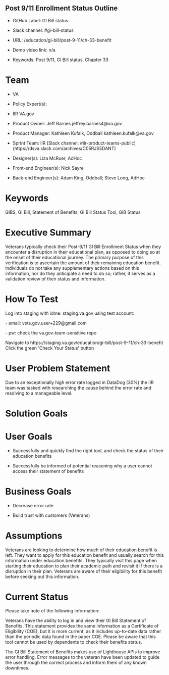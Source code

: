 ## Post 9/11 Enrollment Status Outline

- GitHub Label: GI Bill status

* Slack channel: #gi-bill-status

- URL: /education/gi-bill/post-9-11/ch-33-benefit

* Demo video link: n/a

- Keywords: Post 9/11, GI Bill status, Chapter 33


# Team

- VA

* Policy Expert(s): 

- IIR VA.gov

* Product Owner: Jeff Barnes jeffrey.barnes4\@va.gov

- Product Manager: Kathleen Kufalk, Oddball kathleen.kufalk\@va.gov

* Sprint Team: IIR \[Slack channel: #iir-product-teams-public]\(https\://dsva.slack.com/archives/C05RJS5DANT)

- Designer(s): Liza McRuer, AdHoc

* Front-end Engineer(s): Nick Sayre

- Back-end Engineer(s): Adam King, Oddball; Steve Long, AdHoc


# Keywords

GIBS, GI Bill, Statement of Benefits, GI Bill Status Tool, GIB Status


# Executive Summary

Veterans typically check their Post-9/11 GI Bill Enrollment Status when they encounter a disruption in their educational plan, as opposed to doing so at the onset of their educational journey. The primary purpose of this verification is to ascertain the amount of their remaining education benefit. Individuals do not take any supplementary actions based on this information, nor do they anticipate a need to do so; rather, it serves as a validation review of their status and information.


# How To Test

Log into staging with idme: staging.va.gov using test account:

\- email: vets.gov.user+229\@gmail.com

\- pw: check the va.gov-team-sensitive repo

Navigate to https\://staging.va.gov/education/gi-bill/post-9-11/ch-33-benefit Click the green 'Check Your Status' button


# User Problem Statement

Due to an exceptionally high error rate logged in DataDog (30%) the IIR team was tasked with researching the cause behind the error rate and resolving to a manageable level.


# Solution Goals

# User Goals

- Successfully and quickly find the right tool, and check the status of their education benefits

* Successfully be informed of potential reasoning why a user cannot access their statement of benefits


# Business Goals

- Decrease error rate

* Build trust with customers (Veterans)


# Assumptions

Veterans are looking to determine how much of their education benefit is left. They want to apply for this education benefit and usually search for this information under education benefits. They typically visit this page when starting their education to plan their academic path and revisit it if there is a disruption in their plan. Veterans are aware of their eligibility for this benefit before seeking out this information.


# Current Status

Please take note of the following information:

Veterans have the ability to log in and view their GI Bill Statement of Benefits. This statement provides the same information as a Certificate of Eligibility (COE), but it is more current, as it includes up-to-date data rather than the periodic data found in the paper COE. Please be aware that this tool cannot be used by dependents to check their benefits status.

The GI Bill Statement of Benefits makes use of Lighthouse APIs to improve error handling. Error messages to the veteran have been updated to guide the user through the correct process and inform them of any known downtimes.
